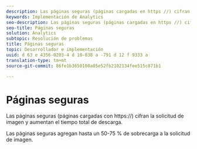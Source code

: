 ```yaml
---
description: Las páginas seguras (páginas cargadas en https //) cifran la solicitud de imagen y agregan al tiempo total de descarga.
keywords: Implementación de Analytics
seo-description: Las páginas seguras (páginas cargadas en https //) cifran la solicitud de imagen y agregan al tiempo total de descarga.
seo-title: Páginas seguras
solution: Analytics
subtopic: Resolución de problemas
title: Páginas seguras
topic: Desarrollador e implementación
uuid: d 63 e 4356-0203-4 d 10-838 a -791 d 12 f 9333 a
translation-type: tm+mt
source-git-commit: 86fe1b3650100a05e52fb2102134fee515c871b1

---
```



# Páginas seguras

Las páginas seguras (páginas cargadas con https://) cifran la solicitud de imagen y aumentan el tiempo total de descarga.

Las páginas seguras agregan hasta un 50-75 % de sobrecarga a la solicitud de imagen.
